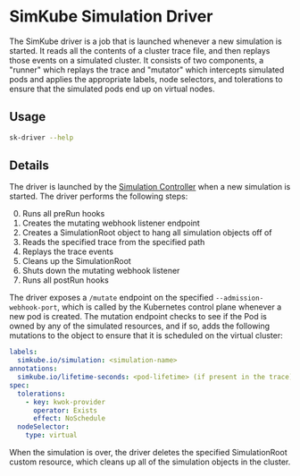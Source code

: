 <!--
template: docs.html
-->

# SimKube Simulation Driver

The SimKube driver is a job that is launched whenever a new simulation is started.  It reads all the contents of a
cluster trace file, and then replays those events on a simulated cluster.  It consists of two components, a "runner"
which replays the trace and "mutator" which intercepts simulated pods and applies the appropriate labels, node
selectors, and tolerations to ensure that the simulated pods end up on virtual nodes.

## Usage

```bash exec="on" result="plain"
sk-driver --help
```

## Details

The driver is launched by the [Simulation Controller](./sk-ctrl.md) when a new simulation is started.  The driver
performs the following steps:

0. Runs all preRun hooks
1. Creates the mutating webhook listener endpoint
2. Creates a SimulationRoot object to hang all simulation objects off of
3. Reads the specified trace from the specified path
4. Replays the trace events
5. Cleans up the SimulationRoot
6. Shuts down the mutating webhook listener
7. Runs all postRun hooks

The driver exposes a `/mutate` endpoint on the specified `--admission-webhook-port`, which is called by the Kubernetes
control plane whenever a new pod is created.  The mutation endpoint checks to see if the Pod is owned by any of the
simulated resources, and if so, adds the following mutations to the object to ensure that it is scheduled on the virtual
cluster:

```yaml
labels:
  simkube.io/simulation: <simulation-name>
annotations:
  simkube.io/lifetime-seconds: <pod-lifetime> (if present in the trace)
spec:
  tolerations:
    - key: kwok-provider
      operator: Exists
      effect: NoSchedule
  nodeSelector:
    type: virtual
```

When the simulation is over, the driver deletes the specified SimulationRoot custom resource, which cleans up all of the
simulation objects in the cluster.
